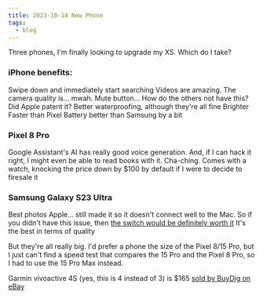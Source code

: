 ```yaml
---
title: 2023-10-14 New Phone
tags:
  - blog
---
```

Three phones, I'm finally looking to upgrade my XS. Which do I take?
### iPhone benefits:
Swipe down and immediately start searching
Videos are amazing. The camera quality is… mwah.
Mute button… How do the others not have this? Did Apple patent it?
Better waterproofing, although they're all fine
Brighter
Faster than Pixel
Battery better than Samsung by a bit
### Pixel 8 Pro
Google Assistant's AI has really good voice generation. And, if I can hack it right, I might even be able to read books with it. Cha-ching.
Comes with a watch, knocking the price down by $100 by default if I were to decide to firesale it
### Samsung Galaxy S23 Ultra
Best photos
Apple… still made it so it doesn't connect well to the Mac. So if you didn't have this issue, then [the switch would be definitely worth it](https://www.youtube.com/watch?v=niuuSCH453k)
It's the best in terms of quality

But they're all really big. I'd prefer a phone the size of the Pixel 8/15 Pro, but I just can't find a speed test that compares the 15 Pro and the Pixel 8 Pro, so I had to use the 15 Pro Max instead.

Garmin vivoactive 4S (yes, this is 4 instead of 3) is $165 [sold by BuyDig on eBay](https://www.ebay.com/itm/333824387351)